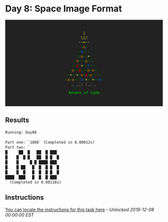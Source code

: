 # Day 8: Space Image Format

![Advent of Code 2019 PHP solutions](https://raw.githubusercontent.com/aran112000/Advent-of-Code-2019-PHP/master/aoc.png "Advent of Code 2019")

## Results
```console
Running: Day08

Part one: `1088` (Completed in 0.00012s)
Part two: `
█     ██  █   ██  █ ███
█    █  █ █   ██  █ █  █
█    █     █ █ ████ ███
█    █ ██   █  █  █ █  █
█    █  █   █  █  █ █  █
████  ███   █  █  █ ███
` (Completed in 0.00118s)
```

## Instructions
[You can locate the instructions for this task here](https://adventofcode.com/2019/day/8) - *Unlocked 2019-12-08 00:00:00 EST*
